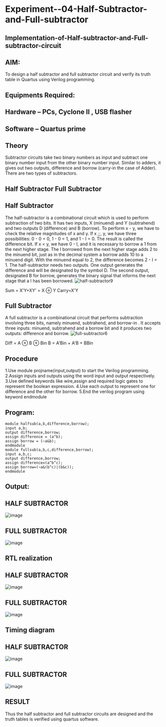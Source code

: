 # Experiment--04-Half-Subtractor-and-Full-subtractor
## Implementation-of-Half-subtractor-and-Full-subtractor-circuit
## AIM:
To design a half subtractor and full subtractor circuit and verify its truth table in Quartus using Verilog programming.

## Equipments Required:
## Hardware – PCs, Cyclone II , USB flasher
## Software – Quartus prime
## Theory
Subtractor circuits take two binary numbers as input and subtract one binary number input from the other binary number input. Similar to adders, it gives out two outputs, difference and borrow (carry-in the case of Adder). There are two types of subtractors.

## Half Subtractor Full Subtractor
## Half Subtractor
The half-subtractor is a combinational circuit which is used to perform subtraction of two bits. It has two inputs, X (minuend) and Y (subtrahend) and two outputs D (difference) and B (borrow). To perform x - y, we have to check the relative magnitudes of x and y. If x ;;, y, we have three possibilities: 0 - 0 = 0, 1 - 0 = 1, and 1 - I = 0. The result is called the difference bit. If x < y, we have 0 - I, and it is necessary to borrow a 1 from the next higher stage. The I borrowed from the next higher stage adds 2 to the minuend bit, just as in the decimal system a borrow adds 10 to a minuend digit. With the minuend equal to 2, the difference becomes 2 - I = 1. The half-subtractor needs two outputs. One output generates the difference and will be designated by the symbol D. The second output, designated B for borrow, generates the binary signal that informs the next stage that a I has been borrowed.
![half-subtractor9](https://user-images.githubusercontent.com/36288975/166112538-58c3bc7c-ee5d-4e6a-ac8d-8e8328efe27a.png)


Sum = X'Y+XY' = X ⊕ Y
Carry=X'Y

## Full Subtractor
A full subtractor is a combinational circuit that performs subtraction involving three bits, namely minuend, subtrahend, and borrow-in . It accepts three inputs: minuend, subtrahend and a borrow bit and it produces two outputs: difference and borrow. 
![full-subtractor6](https://user-images.githubusercontent.com/36288975/166112541-24c68359-3de8-4674-ae22-8272ffc385ed.png)


Diff = A ⊕ B ⊕ Bin B = A'Bin + A'B + BBin

## Procedure
1.Use module projname(input,output) to start the Verilog programming.
2.Assign inputs and outputs using the word input and output respectively.
3.Use defined keywords like wire,assign and required logic gates to represent the boolean expression.
4.Use each output to represent one for difference and the other for borrow.
5.End the verilog program using keyword endmodule
## Program:
```
module halfsub(a,b,difference,borrow);
input a,b;
output difference,borrow;
assign difference = (a^b);
assign borrow = (~a&b);
endmodule
module fullsub(a,b,c,difference,borrow);
input a,b,c;
output difference,borrow;
assign difference=(a^b^c);
assign borrow=(~a&(b^c)|(b&c));
endmodule
```
## Output:
## HALF SUBTRACTOR
![image](https://github.com/Murali-Krishna0/Experiment--03-Half-Subtractor-and-Full-subtractor/assets/149054535/8bffe79e-1b81-4880-9ea8-bd05857881bf)
## FULL SUBTRACTOR
![image](https://github.com/Murali-Krishna0/Experiment--03-Half-Subtractor-and-Full-subtractor/assets/149054535/216e7a91-1398-4fb0-8339-6b8587bc270b)

##  RTL realization
## HALF SUBTRACTOR
![image](https://github.com/Murali-Krishna0/Experiment--03-Half-Subtractor-and-Full-subtractor/assets/149054535/c831e216-dae7-4c91-afb0-33aa4d24e9f3)
## FULL SUBTRACTOR

![image](https://github.com/Murali-Krishna0/Experiment--03-Half-Subtractor-and-Full-subtractor/assets/149054535/dc6cb8e4-504c-4c18-80d9-7eb70423fade)



## Timing diagram 
## HALF SUBTRACTOR

![image](https://github.com/Murali-Krishna0/Experiment--03-Half-Subtractor-and-Full-subtractor/assets/149054535/360a12a7-216e-41b0-9b5c-d48180647b5c)

## FULL SUBTRACTOR

![image](https://github.com/Murali-Krishna0/Experiment--03-Half-Subtractor-and-Full-subtractor/assets/149054535/c41ec6c8-a871-4cb1-bba0-13a85952299b)
## RESULT
Thus the half subtractor and full subtractor circuits are designed and the truth tables is verified using quartus software.

